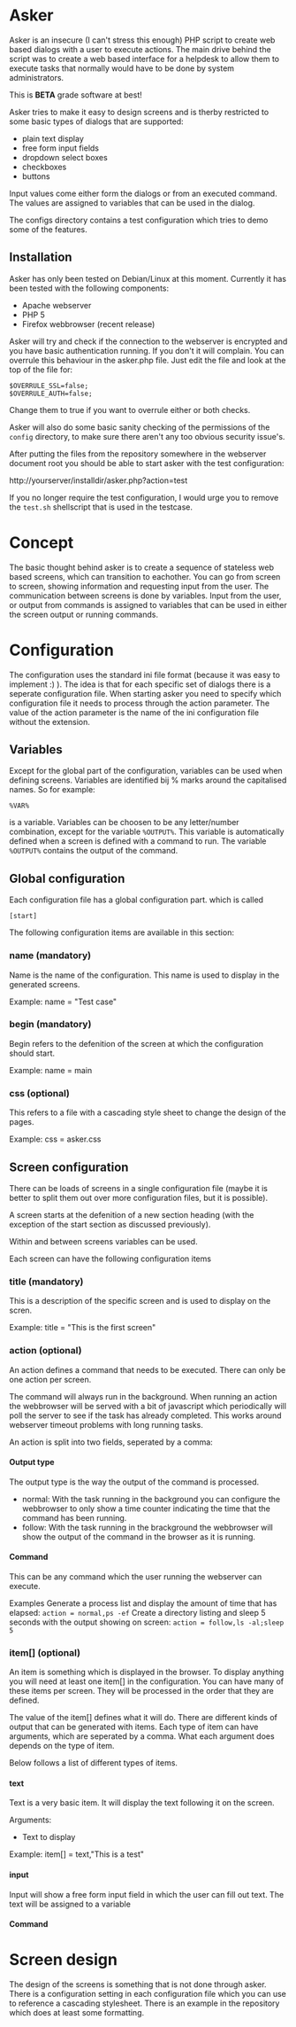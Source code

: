 # Asker

Asker is an insecure (I can't stress this enough) PHP script to create web based dialogs with a user to execute actions. The main drive behind the script was to create a web based interface for a helpdesk to allow them to execute tasks that normally would have to be done by system administrators.

This is **BETA** grade software at best!

Asker tries to make it easy to design screens and is therby restricted to some basic types of dialogs that are supported:

- plain text display
- free form input fields
- dropdown select boxes
- checkboxes
- buttons

Input values come either form the dialogs or from an executed command. The values are assigned to variables that can be used in the dialog.

The configs directory contains a test configuration which tries to demo some of the features.

## Installation

Asker has only been tested on Debian/Linux at this moment. Currently it has been tested with the following components:

- Apache webserver
- PHP 5
- Firefox webbrowser (recent release)

Asker will try and check if the connection to the webserver is encrypted and you have basic authentication running. If you don't it will complain. You can overrule this behaviour in the asker.php file. Just edit the file and look at the top of the file for:

```
$OVERRULE_SSL=false;
$OVERRULE_AUTH=false;
```

Change them to true if you want to overrule either or both checks.

Asker will also do some basic sanity checking of the permissions of the `config` directory, to make sure there aren't any too obvious security issue's.

After putting the files from the repository somewhere in the webserver document
root you should be able to start asker with the test configuration:

http://yourserver/installdir/asker.php?action=test

If you no longer require the test configuration, I would urge you to remove the `test.sh` shellscript that is used in the testcase.

# Concept

The basic thought behind asker is to create a sequence of stateless web based screens, which can transition to eachother. You can go from screen to screen, showing information and requesting input from the user. The communication between screens is done by variables. Input from the user, or output from commands is assigned to variables that can be used in either the screen output or running commands.

# Configuration

The configuration uses the standard ini file format (because it was easy to implement :) ). The idea is that for each specific set of dialogs there is a seperate configuration file. When starting asker you need to specify which configuration file it needs to process through the action parameter. The value of the action parameter is the name of the ini configuration file without the extension.

## Variables

Except for the global part of the configuration, variables can be used when defining screens. Variables are identified bij % marks around the capitalised names. So for example:

`%VAR%`

is a variable. Variables can be choosen to be any letter/number combination, except for the variable `%OUTPUT%`. This variable is automatically defined when a screen is defined with a command to run. The variable `%OUTPUT%` contains the output of the command.

## Global configuration

Each configuration file has a global configuration part. which is called

```[start]```

The following configuration items are available in this section:

### name (mandatory)

Name is the name of the configuration. This name is used to display in the generated screens.

Example: name = "Test case"

### begin (mandatory)

Begin refers to the defenition of the screen at which the configuration should start.

Example: name = main

### css (optional)

This refers to a file with a cascading style sheet to change the design of the pages.

Example: css = asker.css

## Screen configuration

There can be loads of screens in a single configuration file (maybe it is better to split them out over more configuration files, but it is possible).

A screen starts at the defenition of a new section heading (with the exception of the start section as discussed previously).

Within and between screens variables can be used.

Each screen can have the following configuration items

### title (mandatory)

This is a description of the specific screen and is used to display on the scren.

Example: title = "This is the first screen"

### action (optional)

An action defines a command that needs to be executed. There can only be one action per screen.

The command will always run in the background. When running an action the webbrowser will be served with a bit of javascript which periodically will poll the server to see if the task has already completed. This works around webserver timeout problems with long running tasks.

An action is split into two fields, seperated by a comma:

#### Output type

The output type is the way the output of the command is processed. 

- normal: With the task running in the background you can configure the webbrowser to only show a time counter indicating the time that the command has been running.
- follow: With the task running in the brackground the webbrowser will show the output of the command in the browser as it is running.

#### Command

This can be any command which the user running the webserver can execute.

Examples
Generate a process list and display the amount of time that has elapsed:
```action = normal,ps -ef```
Create a directory listing and sleep 5 seconds with the output showing on screen:
```action = follow,ls -al;sleep 5```

### item[] (optional)

An item is something which is displayed in the browser. To display anything you will need at least one item[] in the configuration. You can have many of these items per screen. They will be processed in the order that they are defined.

The value of the item[] defines what it will do. There are different kinds of output that can be generated with items.  Each type of item can have arguments, which are seperated by a comma. What each argument does depends on the type of item.

Below follows a list of different types of items.

#### text

Text is a very basic item. It will display the text following it on the screen.

Arguments:
- Text to display

Example: item[] = text,"This is a test"

#### input

Input will show a free form input field in which the user can fill out text. The text will be assigned to a variable



#### Command

# Screen design

The design of the screens is something that is not done through asker. There is a configuration setting in each configuration file which you can use to reference a cascading stylesheet. There is an example in the repository which does at least some formatting.
